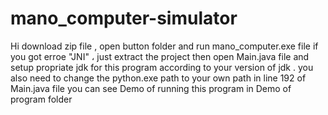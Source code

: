# mano_computer-simulator
Hi
download zip file  , open button folder and run mano_computer.exe file
if you got erroe "JNI" ، just extract the project then  open Main.java file and setup propriate jdk for this program according to your version of jdk . you also need to change the python.exe path to your own path
in line 192 of Main.java file
you can see Demo of running this program in Demo of program folder
